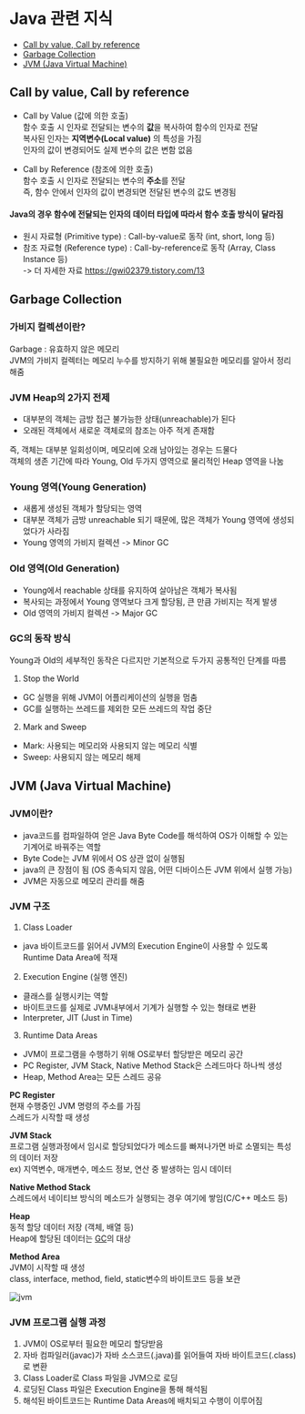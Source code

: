 # Java 관련 지식
- [Call by value, Call by reference](#call-by-value,-call-by-reference)
- [Garbage Collection](#garbage-collection)
- [JVM (Java Virtual Machine)](#jvm-(java-virtual-machine))

## Call by value, Call by reference
- Call by Value (값에 의한 호출)  
함수 호출 시 인자로 전달되는 변수의 **값**을 복사하여 함수의 인자로 전달  
복사된 인자는 **지역변수(Local value)** 의 특성을 가짐  
인자의 값이 변경되어도 실제 변수의 값은 변함 없음

- Call by Reference (참조에 의한 호출)  
함수 호출 시 인자로 전달되는 변수의 **주소**를 전달  
즉, 함수 안에서 인자의 값이 변경되면 전달된 변수의 값도 변경됨  

#### Java의 경우 함수에 전달되는 인자의 데이터 타입에 따라서 함수 호출 방식이 달라짐
- 원시 자료형 (Primitive type) : Call-by-value로 동작 (int, short, long 등)
- 참조 자료형 (Reference type) : Call-by-reference로 동작 (Array, Class Instance 등)  
-> 더 자세한 자료 https://gwi02379.tistory.com/13


## Garbage Collection

### 가비지 컬렉션이란?
Garbage : 유효하지 않은 메모리  
JVM의 가비지 컬렉터는 메모리 누수를 방지하기 위해 불필요한 메모리를 알아서 정리해줌 

### JVM Heap의 2가지 전제
- 대부분의 객체는 금방 접근 불가능한 상태(unreachable)가 된다  
- 오래된 객체에서 새로운 객체로의 참조는 아주 적게 존재함  

즉, 객체는 대부분 일회성이며, 메모리에 오래 남아있는 경우는 드물다  
객체의 생존 기간에 따라 Young, Old 두가지 영역으로 물리적인 Heap 영역을 나눔

### Young 영역(Young Generation)
- 새롭게 생성된 객체가 할당되는 영역
- 대부분 객체가 금방 unreachable 되기 때문에, 많은 객체가 Young 영역에 생성되었다가 사라짐
- Young 영역의 가비지 컬렉션 -> Minor GC

### Old 영역(Old Generation)
- Young에서 reachable 상태를 유지하여 살아남은 객체가 복사됨
- 복사되는 과정에서 Young 영역보다 크게 할당됨, 큰 만큼 가비지는 적게 발생
- Old 영역의 가비지 컬렉션 -> Major GC

### GC의 동작 방식
Young과 Old의 세부적인 동작은 다르지만 기본적으로 두가지 공통적인 단계를 따름  

1. Stop the World
- GC 실행을 위해 JVM이 어플리케이션의 실행을 멈춤
- GC를 실행하는 쓰레드를 제외한 모든 쓰레드의 작업 중단

2. Mark and Sweep
- Mark: 사용되는 메모리와 사용되지 않는 메모리 식별
- Sweep: 사용되지 않는 메모리 해제


## JVM (Java Virtual Machine)

### JVM이란?
- java코드를 컴파일하여 얻은 Java Byte Code를 해석하여 OS가 이해할 수 있는 기계어로 바꿔주는 역할
- Byte Code는 JVM 위에서 OS 상관 없이 실행됨
- java의 큰 장점이 됨 (OS 종속되지 않음, 어떤 디바이스든 JVM 위에서 실행 가능)
- JVM은 자동으로 메모리 관리를 해줌

### JVM 구조
1. Class Loader
- java 바이트코드를 읽어서 JVM의 Execution Engine이 사용할 수 있도록 Runtime Data Area에 적재  

2. Execution Engine (실행 엔진)
- 클래스를 실행시키는 역할
- 바이트코드를 실제로 JVM내부에서 기계가 실행할 수 있는 형태로 변환
- Interpreter, JIT (Just in Time)  

3. Runtime Data Areas
- JVM이 프로그램을 수행하기 위해 OS로부터 할당받은 메모리 공간
- PC Register, JVM Stack, Native Method Stack은 스레드마다 하나씩 생성
- Heap, Method Area는 모든 스레드 공유

**PC Register**  
현재 수행중인 JVM 명령의 주소를 가짐  
스레드가 시작할 때 생성    

**JVM Stack**  
프로그램 실행과정에서 임시로 할당되었다가 메소드를 빠져나가면 바로 소멸되는 특성의 데이터 저장  
ex) 지역변수, 매개변수, 메소드 정보, 연산 중 발생하는 임시 데이터  

**Native Method Stack**  
스레드에서 네이티브 방식의 메소드가 실행되는 경우 여기에 쌓임(C/C++ 메소드 등)  

**Heap**  
동적 할당 데이터 저장 (객체, 배열 등)  
Heap에 할당된 데이터는 [GC](#garbage-collection)의 대상  

**Method Area**  
JVM이 시작할 때 생성  
class, interface, method, field, static변수의 바이트코드 등을 보관  

![jvm](https://user-images.githubusercontent.com/38305511/139861445-8f593f8e-aac0-4f66-b773-6fc434f00caf.png)  
### JVM 프로그램 실행 과정
1. JVM이 OS로부터 필요한 메모리 할당받음
2. 자바 컴파일러(javac)가 자바 소스코드(.java)를 읽어들여 자바 바이트코드(.class)로 변환
3. Class Loader로 Class 파일을 JVM으로 로딩
4. 로딩된 Class 파일은 Execution Engine을 통해 해석됨
5. 해석된 바이트코드는 Runtime Data Areas에 배치되고 수행이 이루어짐
